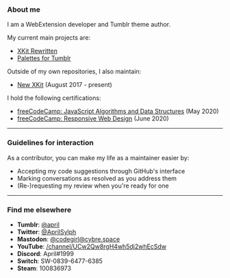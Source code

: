 ### About me

I am a WebExtension developer and Tumblr theme author.

My current main projects are:
 - [XKit Rewritten](https://github.com/AprilSylph/XKit-Rewritten)
 - [Palettes for Tumblr](https://github.com/AprilSylph/Palettes-for-Tumblr)

Outside of my own repositories, I also maintain:
 - [New XKit](https://github.com/new-xkit/XKit) (August 2017 - present)

I hold the following certifications:
 - [freeCodeCamp: JavaScript Algorithms and Data Structures](https://www.freecodecamp.org/certification/aprilsylph/javascript-algorithms-and-data-structures) (May 2020)
 - [freeCodeCamp: Responsive Web Design](https://www.freecodecamp.org/certification/aprilsylph/responsive-web-design) (June 2020)

---

### Guidelines for interaction

As a contributor, you can make my life as a maintainer easier by:
 - Accepting my code suggestions through GitHub's interface
 - Marking conversations as resolved as you address them
 - (Re-)requesting my review when you're ready for one

---

### Find me elsewhere

 - **Tumblr**: [@april](https://april.tumblr.com)
 - **Twitter**: [@AprilSylph](https://twitter.com/AprilSylph)
 - **Mastodon**: [@codegirl@cybre.space](https://cybre.space/@codegirl)
 - **YouTube**: [/channel/UCw2Qw8rgH4wh5dj2whEcSdw](https://www.youtube.com/channel/UCw2Qw8rgH4wh5dj2whEcSdw)
 - **Discord**: April#1999
 - **Switch**: SW-0839-6477-6385
 - **Steam**: 100836973
